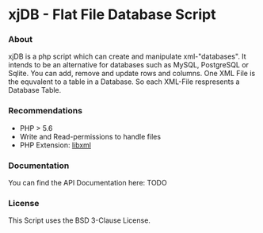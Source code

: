 # xjDB - Flat File Database Script

### About
xjDB is a php script which can create and manipulate xml-"databases". It intends to be an alternative for databases such as MySQL, PostgreSQL or Sqlite. You can add, remove and update rows and columns. One XML File is the equvalent to a table in a Database. So each XML-File respresents a Database Table.
### Recommendations
- PHP > 5.6
- Write and Read-permissions to handle files
- PHP Extension: [libxml](http://pl1.php.net/manual/en/book.libxml.php)
### Documentation
You can find the API Documentation here:
TODO
### License
This Script uses the BSD 3-Clause License.
